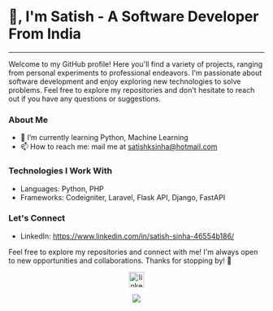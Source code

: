 # 👋, I'm Satish - A Software Developer From India

_____

Welcome to my GitHub profile! Here you'll find a variety of projects, ranging from personal experiments to professional endeavors. I'm passionate about software development and enjoy exploring new technologies to solve problems. Feel free to explore my repositories and don't hesitate to reach out if you have any questions or suggestions.

### About Me
- 🌱 I’m currently learning Python, Machine Learning
- 📫 How to reach me: mail me at satishksinha@hotmail.com

### Technologies I Work With
- Languages: Python, PHP
- Frameworks: Codeigniter, Laravel, Flask API, Django, FastAPI

### Let's Connect
- LinkedIn: https://www.linkedin.com/in/satish-sinha-46554b186/

Feel free to explore my repositories and connect with me! I'm always open to new opportunities and collaborations. Thanks for stopping by! 🚀


<!--icons and links-->
<p align="center">
<a href="https://www.linkedin.com/in/satish-sinha-46554b186/" target="blank"><img align="center" src="https://user-images.githubusercontent.com/88904952/234979284-68c11d7f-1acc-4f0c-ac78-044e1037d7b0.png" alt="linkedin" height="30" width="30" /></a>
<!-- <a href="https://portfolio-tch0.onrender.com/" target="blank"><img align="center" src="https://github.com/kunal-paul04/politianalytica_project/assets/159779864/73947408-0eb4-4769-9fe1-bc529c50c20e" alt="portfolio" height="30" width="30" /></a> -->
  
</p>

<!--profile visit count-->
<div align="center">

[![](https://visitcount.itsvg.in/api?id=satishsinha&label=Profile%20Views&icon=0&pretty=false)](https://visitcount.itsvg.in)

</div>
